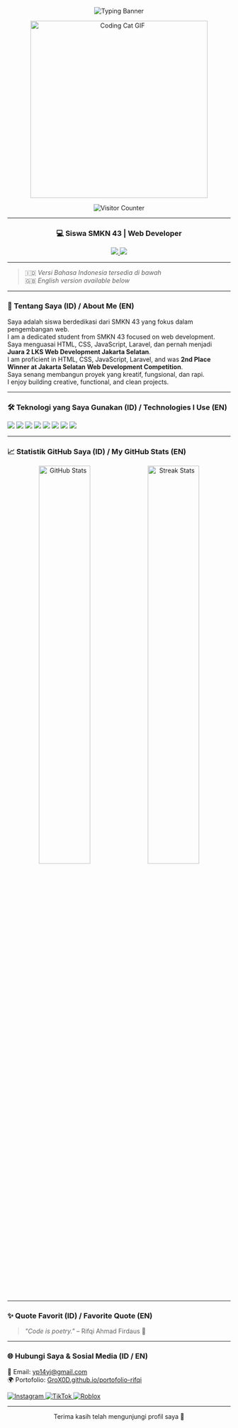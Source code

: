 <!-- Banner Nama -->
<p align="center">
  <img src="https://readme-typing-svg.demolab.com?font=Poppins&weight=500&size=24&pause=1000&color=ffffff&center=true&vCenter=true&width=435&lines=Halo%2C+saya+Rifqi+Ahmad+Firdaus;Web+Developer;" alt="Typing Banner" />
</p>

<!-- GIF Animasi Kucing Coding -->
<p align="center">
  <img src="https://media.giphy.com/media/JIX9t2j0ZTN9S/giphy.gif" alt="Coding Cat GIF" width="400" />
</p>

<!-- Visitor Counter -->
<p align="center">
  <img src="https://komarev.com/ghpvc/?username=GroX0D&label=Visitor&style=flat&color=000000&labelColor=ffffff" alt="Visitor Counter" />
</p>

---

<h3 align="center">💻 Siswa SMKN 43 | Web Developer</h3>

<p align="center">
  <a href="mailto:yp14yj@gmail.com">
    <img src="https://img.shields.io/badge/email-000000?style=for-the-badge&logo=gmail&logoColor=ffffff" />
  </a>
  <a href="https://github.com/GroX0D">
    <img src="https://img.shields.io/github/followers/GroX0D?style=for-the-badge&color=000000&labelColor=ffffff" />
  </a>
</p>

---

> 🇮🇩 *Versi Bahasa Indonesia tersedia di bawah*  
> 🇬🇧 *English version available below*

---

### 🚀 Tentang Saya (ID) / About Me (EN)

Saya adalah siswa berdedikasi dari SMKN 43 yang fokus dalam pengembangan web.  
I am a dedicated student from SMKN 43 focused on web development.  
Saya menguasai HTML, CSS, JavaScript, Laravel, dan pernah menjadi **Juara 2 LKS Web Development Jakarta Selatan**.  
I am proficient in HTML, CSS, JavaScript, Laravel, and was **2nd Place Winner at Jakarta Selatan Web Development Competition**.  
Saya senang membangun proyek yang kreatif, fungsional, dan rapi.  
I enjoy building creative, functional, and clean projects.

---

### 🛠️ Teknologi yang Saya Gunakan (ID) / Technologies I Use (EN)
<p align="left">
  <img src="https://img.shields.io/badge/HTML5-000000?style=flat&logo=html5&logoColor=ffffff"/>
  <img src="https://img.shields.io/badge/CSS3-000000?style=flat&logo=css3&logoColor=ffffff"/>
  <img src="https://img.shields.io/badge/JavaScript-000000?style=flat&logo=javascript&logoColor=ffffff"/>
  <img src="https://img.shields.io/badge/Laravel-000000?style=flat&logo=laravel&logoColor=ffffff"/>
  <img src="https://img.shields.io/badge/Git-000000?style=flat&logo=git&logoColor=ffffff"/>
  <img src="https://img.shields.io/badge/GitHub-000000?style=flat&logo=github&logoColor=ffffff"/>
  <img src="https://img.shields.io/badge/VSCode-000000?style=flat&logo=visual-studio-code&logoColor=ffffff"/>
  <img src="https://img.shields.io/badge/Tailwind CSS-000000?style=flat&logo=tailwind-css&logoColor=ffffff"/>
</p>

---

### 📈 Statistik GitHub Saya (ID) / My GitHub Stats (EN)
<p align="center">
  <img src="https://github-readme-stats.vercel.app/api?username=GroX0D&show_icons=true&theme=graywhite" alt="GitHub Stats" width="48%"/>
  <img src="https://github-readme-streak-stats.herokuapp.com/?user=GroX0D&theme=graywhite" alt="Streak Stats" width="48%"/>
</p>

---

### ✨ Quote Favorit (ID) / Favorite Quote (EN)
> *"Code is poetry."* – Rifqi Ahmad Firdaus 💠

---

### 🌐 Hubungi Saya & Sosial Media (ID / EN)
<p align="left">
  📧 Email: <a href="mailto:yp14yj@gmail.com">yp14yj@gmail.com</a><br>
  🌍 Portofolio: <a href="https://GroX0D.github.io/portofolio-rifqi" target="_blank">GroX0D.github.io/portofolio-rifqi</a>
</p>

<p align="left">
  <a href="https://www.instagram.com/chinasnn" target="_blank">
    <img src="https://img.shields.io/badge/Instagram-000000?style=flat&logo=instagram&logoColor=ffffff" alt="Instagram">
  </a>
  <a href="https://www.tiktok.com/@chinasnn" target="_blank">
    <img src="https://img.shields.io/badge/TikTok-000000?style=flat&logo=tiktok&logoColor=ffffff" alt="TikTok">
  </a>
  <a href="https://www.roblox.com/users/2983060683/profile" target="_blank">
    <img src="https://img.shields.io/badge/Roblox-000000?style=flat&logo=roblox&logoColor=ffffff" alt="Roblox">
  </a>
</p>

---

<p align="center">Terima kasih telah mengunjungi profil saya 💙</p>
